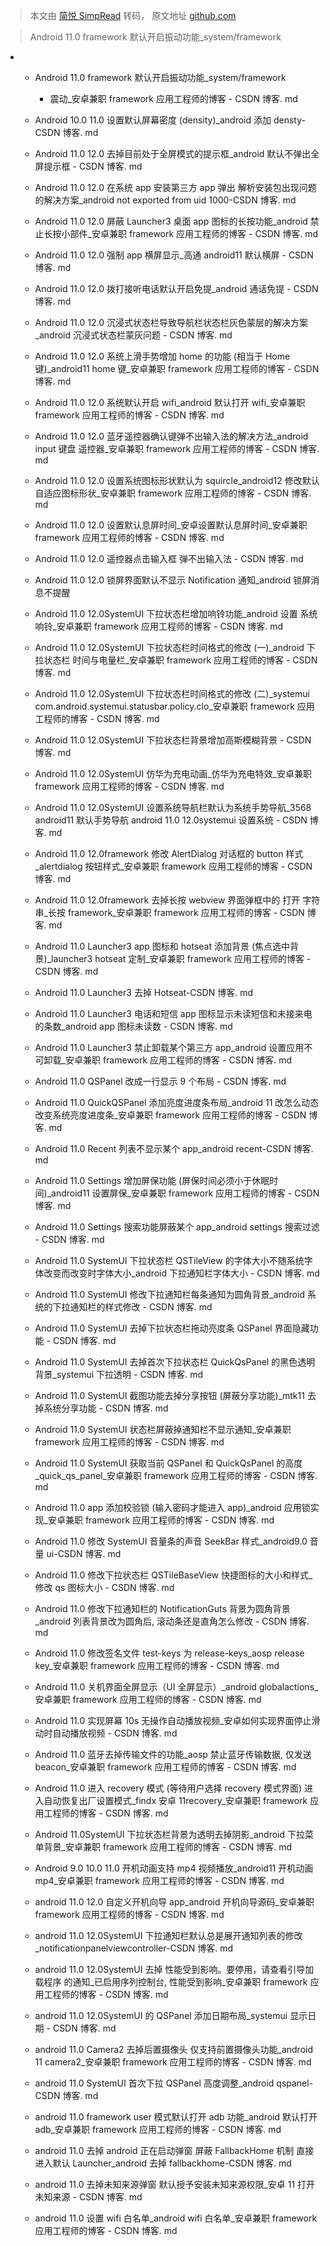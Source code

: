 > 本文由 [简悦 SimpRead](http://ksria.com/simpread/) 转码， 原文地址 [github.com](https://github.com/Rayfenglei/android-study/tree/main/Android%2011.0%20os%E5%AE%9A%E5%88%B6%E5%8C%96/Android%2011.0%20framework%20%E9%BB%98%E8%AE%A4%E5%BC%80%E5%90%AF%E6%8C%AF%E5%8A%A8%E5%8A%9F%E8%83%BD_system/framework%20)

> Android 11.0 framework 默认开启振动功能_system/framework

*   *   Android 11.0 framework 默认开启振动功能_system/framework
        
        *   震动_安卓兼职 framework 应用工程师的博客 - CSDN 博客. md
            
    *   Android 10.0 11.0 设置默认屏幕密度 (density)_android 添加 densty-CSDN 博客. md
        
    *   Android 11.0 12.0 去掉目前处于全屏模式的提示框_android 默认不弹出全屏提示框 - CSDN 博客. md
        
    *   Android 11.0 12.0 在系统 app 安装第三方 app 弹出 解析安装包出现问题 的解决方案_android not exported from uid 1000-CSDN 博客. md
        
    *   Android 11.0 12.0 屏蔽 Launcher3 桌面 app 图标的长按功能_android 禁止长按小部件_安卓兼职 framework 应用工程师的博客 - CSDN 博客. md
        
    *   Android 11.0 12.0 强制 app 横屏显示_高通 android11 默认横屏 - CSDN 博客. md
        
    *   Android 11.0 12.0 拨打接听电话默认开启免提_android 通话免提 - CSDN 博客. md
        
    *   Android 11.0 12.0 沉浸式状态栏导致导航栏状态栏灰色蒙层的解决方案_android 沉浸式状态栏蒙灰问题 - CSDN 博客. md
        
    *   Android 11.0 12.0 系统上滑手势增加 home 的功能 (相当于 Home 键)_android11 home 键_安卓兼职 framework 应用工程师的博客 - CSDN 博客. md
        
    *   Android 11.0 12.0 系统默认开启 wifi_android 默认打开 wifi_安卓兼职 framework 应用工程师的博客 - CSDN 博客. md
        
    *   Android 11.0 12.0 蓝牙遥控器确认键弹不出输入法的解决方法_android input 键盘 遥控器_安卓兼职 framework 应用工程师的博客 - CSDN 博客. md
        
    *   Android 11.0 12.0 设置系统图标形状默认为 squircle_android12 修改默认自适应图标形状_安卓兼职 framework 应用工程师的博客 - CSDN 博客. md
        
    *   Android 11.0 12.0 设置默认息屏时间_安卓设置默认息屏时间_安卓兼职 framework 应用工程师的博客 - CSDN 博客. md
        
    *   Android 11.0 12.0 遥控器点击输入框 弹不出输入法 - CSDN 博客. md
        
    *   Android 11.0 12.0 锁屏界面默认不显示 Notification 通知_android 锁屏消息不提醒
        
    *   Android 11.0 12.0SystemUI 下拉状态栏增加响铃功能_android 设置 系统响铃_安卓兼职 framework 应用工程师的博客 - CSDN 博客. md
        
    *   Android 11.0 12.0SystemUI 下拉状态栏时间格式的修改 (一)_android 下拉状态栏 时间与电量栏_安卓兼职 framework 应用工程师的博客 - CSDN 博客. md
        
    *   Android 11.0 12.0SystemUI 下拉状态栏时间格式的修改 (二)_systemui com.android.systemui.statusbar.policy.clo_安卓兼职 framework 应用工程师的博客 - CSDN 博客. md
        
    *   Android 11.0 12.0SystemUI 下拉状态栏背景增加高斯模糊背景 - CSDN 博客. md
        
    *   Android 11.0 12.0SystemUI 仿华为充电动画_仿华为充电特效_安卓兼职 framework 应用工程师的博客 - CSDN 博客. md
        
    *   Android 11.0 12.0SystemUI 设置系统导航栏默认为系统手势导航_3568 android11 默认手势导航 android 11.0 12.0systemui 设置系统 - CSDN 博客. md
        
    *   Android 11.0 12.0framework 修改 AlertDialog 对话框的 button 样式_alertdialog 按钮样式_安卓兼职 framework 应用工程师的博客 - CSDN 博客. md
        
    *   Android 11.0 12.0framework 去掉长按 webview 界面弹框中的 打开 字符串_长按 framework_安卓兼职 framework 应用工程师的博客 - CSDN 博客. md
        
    *   Android 11.0 Launcher3 app 图标和 hotseat 添加背景 (焦点选中背景)_launcher3 hotseat 定制_安卓兼职 framework 应用工程师的博客 - CSDN 博客. md
        
    *   Android 11.0 Launcher3 去掉 Hotseat-CSDN 博客. md
        
    *   Android 11.0 Launcher3 电话和短信 app 图标显示未读短信和未接来电的条数_android app 图标未读数 - CSDN 博客. md
        
    *   Android 11.0 Launcher3 禁止卸载某个第三方 app_android 设置应用不可卸载_安卓兼职 framework 应用工程师的博客 - CSDN 博客. md
        
    *   Android 11.0 QSPanel 改成一行显示 9 个布局 - CSDN 博客. md
        
    *   Android 11.0 QuickQSPanel 添加亮度进度条布局_android 11 改怎么动态改变系统亮度进度条_安卓兼职 framework 应用工程师的博客 - CSDN 博客. md
        
    *   Android 11.0 Recent 列表不显示某个 app_android recent-CSDN 博客. md
        
    *   Android 11.0 Settings 增加屏保功能 (屏保时间必须小于休眠时间)_android11 设置屏保_安卓兼职 framework 应用工程师的博客 - CSDN 博客. md
        
    *   Android 11.0 Settings 搜索功能屏蔽某个 app_android settings 搜索过滤 - CSDN 博客. md
        
    *   Android 11.0 SystemUI 下拉状态栏 QSTileView 的字体大小不随系统字体改变而改变时字体大小_android 下拉通知栏字体大小 - CSDN 博客. md
        
    *   Android 11.0 SystemUI 修改下拉通知栏每条通知为圆角背景_android 系统的下拉通知栏的样式修改 - CSDN 博客. md
        
    *   Android 11.0 SystemUI 去掉下拉状态栏拖动亮度条 QSPanel 界面隐藏功能 - CSDN 博客. md
        
    *   Android 11.0 SystemUI 去掉首次下拉状态栏 QuickQsPanel 的黑色透明背景_systemui 下拉透明 - CSDN 博客. md
        
    *   Android 11.0 SystemUI 截图功能去掉分享按钮 (屏蔽分享功能)_mtk11 去掉系统分享功能 - CSDN 博客. md
        
    *   Android 11.0 SystemUI 状态栏屏蔽掉通知栏不显示通知_安卓兼职 framework 应用工程师的博客 - CSDN 博客. md
        
    *   Android 11.0 SystemUI 获取当前 QSPanel 和 QuickQsPanel 的高度_quick_qs_panel_安卓兼职 framework 应用工程师的博客 - CSDN 博客. md
        
    *   Android 11.0 app 添加校验锁 (输入密码才能进入 app)_android 应用锁实现_安卓兼职 framework 应用工程师的博客 - CSDN 博客. md
        
    *   Android 11.0 修改 SystemUI 音量条的声音 SeekBar 样式_android9.0 音量 ui-CSDN 博客. md
        
    *   Android 11.0 修改下拉状态栏 QSTileBaseView 快捷图标的大小和样式_修改 qs 图标大小 - CSDN 博客. md
        
    *   Android 11.0 修改下拉通知栏的 NotificationGuts 背景为圆角背景_android 列表背景改为圆角后, 滚动条还是直角怎么修改 - CSDN 博客. md
        
    *   Android 11.0 修改签名文件 test-keys 为 release-keys_aosp release key_安卓兼职 framework 应用工程师的博客 - CSDN 博客. md
        
    *   Android 11.0 关机界面全屏显示（UI 全屏显示）_android globalactions_安卓兼职 framework 应用工程师的博客 - CSDN 博客. md
        
    *   Android 11.0 实现屏幕 10s 无操作自动播放视频_安卓如何实现界面停止滑动时自动播放视频 - CSDN 博客. md
        
    *   Android 11.0 蓝牙去掉传输文件的功能_aosp 禁止蓝牙传输数据, 仅发送 beacon_安卓兼职 framework 应用工程师的博客 - CSDN 博客. md
        
    *   Android 11.0 进入 recovery 模式 (等待用户选择 recovery 模式界面) 进入自动恢复出厂设置模式_findx 安卓 11recovery_安卓兼职 framework 应用工程师的博客 - CSDN 博客. md
        
    *   Android 11.0SystemUI 下拉状态栏背景为透明去掉阴影_android 下拉菜单背景_安卓兼职 framework 应用工程师的博客 - CSDN 博客. md
        
    *   Android 9.0 10.0 11.0 开机动画支持 mp4 视频播放_android11 开机动画 mp4_安卓兼职 framework 应用工程师的博客 - CSDN 博客. md
        
    *   android 11.0 12.0 自定义开机向导 app_android 开机向导源码_安卓兼职 framework 应用工程师的博客 - CSDN 博客. md
        
    *   android 11.0 12.0SystemUI 下拉通知栏默认总是展开通知列表的修改_notificationpanelviewcontroller-CSDN 博客. md
        
    *   android 11.0 12.0SystemUI 去掉 性能受到影响。要停用，请查看引导加载程序 的通知_已启用序列控制台, 性能受到影响_安卓兼职 framework 应用工程师的博客 - CSDN 博客. md
        
    *   android 11.0 12.0SystemUI 的 QSPanel 添加日期布局_systemui 显示日期 - CSDN 博客. md
        
    *   android 11.0 Camera2 去掉后置摄像头 仅支持前置摄像头功能_android 11 camera2_安卓兼职 framework 应用工程师的博客 - CSDN 博客. md
        
    *   android 11.0 SystemUI 首次下拉 QSPanel 高度调整_android qspanel-CSDN 博客. md
        
    *   android 11.0 framework user 模式默认打开 adb 功能_android 默认打开 adb_安卓兼职 framework 应用工程师的博客 - CSDN 博客. md
        
    *   android 11.0 去掉 android 正在启动弹窗 屏蔽 FallbackHome 机制 直接进入默认 Launcher_android 去掉 fallbackhome-CSDN 博客. md
        
    *   android 11.0 去掉未知来源弹窗 默认授予安装未知来源权限_安卓 11 打开未知来源 - CSDN 博客. md
        
    *   android 11.0 设置 wifi 白名单_android wifi 白名单_安卓兼职 framework 应用工程师的博客 - CSDN 博客. md